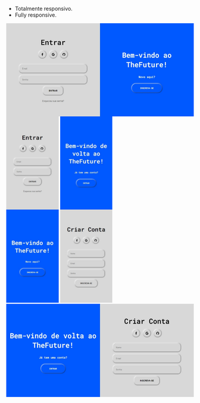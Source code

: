 * Totalmente responsivo.
* Fully responsive.

<img style="float: left" height="250em" src="/image/sign_in.jpeg"></img>
<img height="500em" src="/image/sign_in_mobile.jpeg"></img>
<img height="500em" src="/image/sign_up_mobilee.jpeg"></img>
<img height="250em" src="/image/sign_up.jpeg"></img>